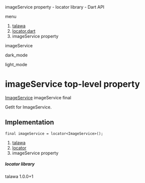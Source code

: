 




imageService property - locator library - Dart API







menu

1. [talawa](../index.html)
2. [locator.dart](../locator/locator-library.html)
3. imageService property

imageService


dark\_mode

light\_mode




# imageService top-level property


[ImageService](../services_image_service/ImageService-class.html)
imageService
final

GetIt for ImageService.


## Implementation

```
final imageService = locator<ImageService>();
```

 


1. [talawa](../index.html)
2. [locator](../locator/locator-library.html)
3. imageService property

##### locator library





talawa
1.0.0+1






